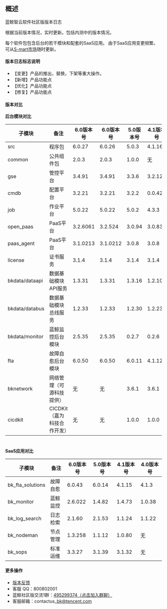 ## 概述

蓝鲸智云软件社区版版本日志

根据当前版本情况，实时更新。包括内测中的版本情况。

每个软件包包含后台的若干模块和配套的SaaS应用。
由于SaaS应用变更频繁，可从[S-mart市场](http://bk.tencent.com/s-mart/)随时更新。

#### 版本日志标志说明

- 【变更】产品的推出，替换，下架等重大操作。
- 【新增】产品功能点
- 【优化】产品功能点
- 【修复】产品功能点

#### 版本对比

**后台模块对比**


| 子模块         | 备注                        |6.0版本号| 6.0版本号 | 5.0版本号 | 4.1版本号 | 4.0版本号 |
| -------------- | --------------------------- |-----| --------- | --------- | --------- | --------- |
| src            | 程序包                      |6.0.27| 6.0.26    | 5.0.3     | 4.1.16    | 4.0.15    |
| common         | 公共组件包                  |2.0.3| 2.0.3     | 1.0.0     | 无        | 无        |
| gse            | 管控平台                    |3.4.91| 3.4.91     | 3.3.6     | 3.2.12    | 3.1.10    |
| cmdb           | 配置平台                    |3.2.21| 3.2.21    | 3.2.2     | 0.0.42    | 0.0.34    |
| job            | 作业平台                    |5.0.22| 5.0.22    | 5.0.2     | 4.3.3     | 4.2.3     |
| open_paas      | PaaS平台                    |3.2.6061| 3.2.524   | 3.0.94    | 3.0.83    | 3.0.31    |
| paas_agent     | PaaS平台                    |3.1.0213| 3.1.0212  | 3.0.8     | 3.0.8     | 3.0.8     |
| license        | 证书服务                    |3.1.4| 3.1.4     | 3.1.4     | 3.1.4     | 3.1.4     |
| bkdata/dataapi | 数据基础模块API服务         |1.3.31| 1.3.31    | 1.3.16    | 1.2.105   | 1.2.105   |
| bkdata/databus | 数据基础模块总线服务        |1.2.33| 1.2.33    | 1.2.30    | 1.2.23    | 1.2.23    |
| bkdata/monitor | 蓝鲸监控后台模块            |2.5.35| 2.5.35    | 0.2.7     | 0.2.6     | 0.0.19    |
| fta            | 故障自愈后台模块            |6.0.50| 6.0.50    | 6.0.11    | 4.1.12    | 3.1.18    |
| bknetwork      | 网络管理（可源科技提供）    |无| 无        | 3.6.1     | 3.6.1     | 3.6.1     |
| cicdkit        | CICDKit（嘉为科技合作开发） |无| 无        | 1.0.0     | 1.0.0     | 无        |

#
**SaaS应用对比**


| 子模块           | 备注      | 6.0版本号 | 5.0版本号 | 4.1版本号 | 4.0版本号 |
| ---------------- | --------- | --------- | --------- | --------- | --------- |
| bk_fta_solutions | 故障自愈  |  6.0.43   | 6.0.14    | 4.1.15    | 4.1.3     |
| bk_monitor       | 蓝鲸监控  |  2.6.022  | 1.4.82    | 1.4.73    | 1.0.38    |
| bk_log_search    | 日志检索  |  2.1.60   | 2.1.53    | 1.1.24    | 1.1.22    |
| bk_nodeman       | 节点管理  |  1.3.258  | 1.1.12    | 1.0.80    | 无        |
| bk_sops          | 标准运维  |  3.3.27   | 3.1.39    | 3.1.32    | 无        |

#### 更多操作
* [版本反馈](http://bk.tencent.com/s-mart/community)
* 客服 QQ：800802001
* 蓝鲸社区版交流1群：[495299374（点击加入群聊）](https://jq.qq.com/?_wv=1027&k=52atecL)
* 客服邮箱：contactus\_bk@tencent.com
